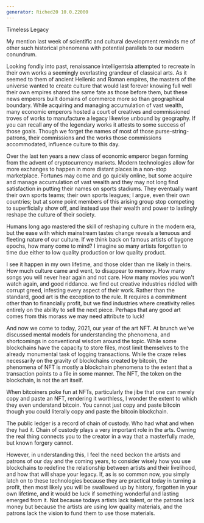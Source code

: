```yaml
---
generator: Riched20 10.0.22000
---
```


Timeless Legacy

My mention last week of scientific and cultural development reminds me
of other such historical phenomena with potential parallels to our
modern conundrum.

Looking fondly into past, renaissance intelligentsia attempted to
recreate in their own works a seemingly everlasting grandeur of
classical arts. As it seemed to them of ancient Hellenic and Roman
empires, the masters of the universe wanted to create culture that would
last forever knowing full well their own empires shared the same fate as
those before them, but these news emperors built domains of commerce
more so than geographical boundary. While acquiring and managing
accumulation of vast wealth, many economic emperors hosted a court of
creatives and commissioned troves of works to manufacture a legacy
likewise unbound by geography. If you can recall any of the legendary
works it attests to some success of those goals. Though we forget the
names of most of those purse-string-patrons, their commissions and the
works those commissions accommodated, influence culture to this day.

Over the last ten years a new class of economic emperor began forming
from the advent of cryptocurrency markets. Modern technologies allow for
more exchanges to happen in more distant places in a non-stop
marketplace. Fortunes may come and go quickly online, but some acquire
and manage accumulation of vast wealth and they may not long find
satisfaction in putting their names on sports stadiums. They eventually
want their own sports teams; their own sports leagues; I argue, even
their own countries; but at some point members of this arising group
stop competing to superficially show off, and instead use their wealth
and power to lastingly reshape the culture of their society.

Humans long ago mastered the skill of reshaping culture in the modern
era, but the ease with which mainstream tastes change reveals a tenuous
and fleeting nature of our culture. If we think back on famous artists
of bygone epochs, how many come to mind? I imagine so many artists
forgotten to time due either to low quality production or low quality
product.

I see it happen in my own lifetime, and those older than me likely in
theirs. How much culture came and went, to disappear to memory. How many
songs you will never hear again and not care. How many movies you won\'t
watch again, and good riddance. we find out creative industries riddled
with corrupt greed, infesting every aspect of their work. Rather than
the standard, good art is the exception to the rule. It requires a
commitment other than to financially profit, but we find industries
where creativity relies entirely on the ability to sell the next piece.
Perhaps that any good art comes from this morass we may need attribute
to luck!

And now we come to today, 2021, our year of the art NFT. At brunch
we\'ve discussed mental models for understanding the phenomena, and
shortcomings in conventional wisdom around the topic. While some
blockchains have the capacity to store files, most limit themselves to
the already monumental task of logging transactions. While the craze
relies necessarily on the gravity of blockchains created by bitcoin, the
phenomena of NFT is mostly a blockchain phenomena to the extent that a
transaction points to a file in some manner. The NFT, the token on the
blockchain, is not the art itself.

When bitcoiners poke fun at NFTs, particularly the jibe that one can
merely copy and paste an NFT, rendering it worthless, I wonder the
extent to which they even understand bitcoin. You cannot just copy and
paste bitcoin though you could literally copy and paste the bitcoin
blockchain.

The public ledger is a record of chain of custody. Who had what and when
they had it. Chain of custody plays a very important role in the arts.
Owning the real thing connects you to the creator in a way that a
masterfully made, but known forgery cannot.

However, in understanding this, I feel the need beckon the artists and
patrons of our day and the coming years, to consider wisely how you use
blockchains to redefine the relationship between artists and their
livelihood, and how that will shape your legacy. If, as is so common
now, you simply latch on to these technologies because they are
practical today in turning a profit, then most likely you will be
swallowed up by history, forgotten in your own lifetime, and it would be
luck if something wonderful and lasting emerged from it. Not because
todays artists lack talent, or the patrons lack money but because the
artists are using low quality materials, and the patrons lack the vision
to fund them to use those materials.
